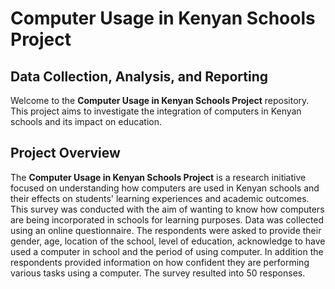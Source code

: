 # Computer Usage in Kenyan Schools Project
## Data Collection, Analysis, and Reporting

Welcome to the **Computer Usage in Kenyan Schools Project** repository. This project aims to investigate the integration of computers in Kenyan schools and its impact on education. 


## Project Overview
The **Computer Usage in Kenyan Schools Project** is a research initiative focused on understanding how computers are used in Kenyan schools and their effects on students' learning experiences and academic outcomes. 
This survey was conducted with the aim of wanting to know how computers are being incorporated in schools for learning purposes.
Data was collected using an online questionnaire.
The respondents were asked to provide their gender, age, location of the school, level of education, acknowledge to have used a computer in school and the period of using computer.
In addition the respondents provided information on how confident they are performing various tasks using a computer.
The survey resulted into 50 responses.


